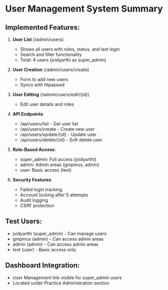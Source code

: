 # User Management System Summary

## Implemented Features:
1. **User List** (/admin/users)
   - Shows all users with roles, status, and last login
   - Search and filter functionality
   - Total: 4 users (jvidyarthi as super_admin)

2. **User Creation** (/admin/users/create)
   - Form to add new users
   - Syncs with htpasswd

3. **User Editing** (/admin/users/edit/{id})
   - Edit user details and roles

4. **API Endpoints**:
   - /api/users/list - Get user list
   - /api/users/create - Create new user
   - /api/users/update/{id} - Update user
   - /api/users/delete/{id} - Soft delete user

5. **Role-Based Access**:
   - super_admin: Full access (jvidyarthi)
   - admin: Admin areas (gmpmus, admin)
   - user: Basic access (test)

6. **Security Features**:
   - Failed login tracking
   - Account locking after 5 attempts
   - Audit logging
   - CSRF protection

## Test Users:
- jvidyarthi (super_admin) - Can manage users
- gmpmus (admin) - Can access admin areas
- admin (admin) - Can access admin areas
- test (user) - Basic access only

## Dashboard Integration:
- User Management link visible for super_admin users
- Located under Practice Administration section
